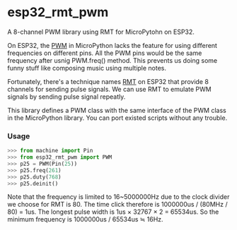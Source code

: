 # esp32_rmt_pwm
A 8-channel PWM library using RMT for MicroPytohn on ESP32.

On ESP32, the [PWM](http://docs.micropython.org/en/latest/esp32/quickref.html#pwm-pulse-width-modulation) in MicroPython lacks the feature for using different frequencies on different pins. All the PWM pins would be the same frequency after usnig PWM.freq() method. This prevents us doing some funny stuff like composing music using multiple notes.

Fortunately, there's a technique names [RMT](http://docs.micropython.org/en/latest/library/esp32.html#rmt) on ESP32 that provide 8 channels for sending pulse signals. We can use RMT to emulate PWM signals by sending pulse signal repeatly.

This library defines a PWM class with the same interface of the PWM class in the MicroPython library. You can port existed scripts without any trouble. 

### Usage

```python
>>> from machine import Pin
>>> from esp32_rmt_pwm import PWM
>>> p25 = PWM(Pin(25))
>>> p25.freq(261)
>>> p25.duty(768)
>>> p25.deinit()
```

Note that the frequency is limited to 16~5000000Hz due to the clock divider we choose for RMT is 80. The time click therefore is 1000000us / (80MHz / 80) = 1us. The longest pulse width is 1us × 32767 × 2 = 65534us. So the minimum frequency is 1000000us / 65534us ≒ 16Hz.